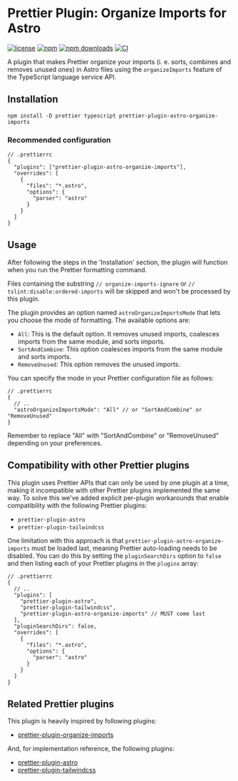 # Prettier Plugin: Organize Imports for Astro

[![license](https://img.shields.io/npm/l/prettier-plugin-astro-organize-imports.svg)](https://github.com/resonance-box/prettier-plugin-astro-organize-imports/blob/main/LICENSE.md)
[![npm](https://img.shields.io/npm/v/prettier-plugin-astro-organize-imports.svg)](https://www.npmjs.com/package/prettier-plugin-astro-organize-imports)
[![npm downloads](https://img.shields.io/npm/dm/prettier-plugin-astro-organize-imports)](https://www.npmjs.com/package/prettier-plugin-astro-organize-imports)
[![CI](https://github.com/ot07/prettier-plugin-astro-organize-imports/actions/workflows/ci.yml/badge.svg)](https://github.com/ot07/prettier-plugin-astro-organize-imports/actions/workflows/ci.yml)

A plugin that makes Prettier organize your imports (i. e. sorts, combines and removes unused ones) in Astro files using the `organizeImports` feature of the TypeScript language service API.

## Installation

```shell
npm install -D prettier typescript prettier-plugin-astro-organize-imports
```

### Recommended configuration

```json5
// .prettierrc
{
  "plugins": ["prettier-plugin-astro-organize-imports"],
  "overrides": [
    {
      "files": "*.astro",
      "options": {
        "parser": "astro"
      }
    }
  ]
}
```

## Usage

After following the steps in the 'Installation' section, the plugin will function when you run the Prettier formatting command.

Files containing the substring `// organize-imports-ignore` or `// tslint:disable:ordered-imports` will be skipped and won't be processed by this plugin.

The plugin provides an option named `astroOrganizeImportsMode` that lets you choose the mode of formatting. The available options are:

- `All`: This is the default option. It removes unused imports, coalesces imports from the same module, and sorts imports.
- `SortAndCombine`: This option coalesces imports from the same module and sorts imports.
- `RemoveUnused`: This option removes the unused imports.

You can specify the mode in your Prettier configuration file as follows:

```json5
// .prettierrc
{
  // ..
  "astroOrganizeImportsMode": "All" // or "SortAndCombine" or "RemoveUnused"
}
```

Remember to replace "All" with "SortAndCombine" or "RemoveUnused" depending on your preferences.

## Compatibility with other Prettier plugins

This plugin uses Prettier APIs that can only be used by one plugin at a time, making it incompatible with other Prettier plugins implemented the same way. To solve this we've added explicit per-plugin workarounds that enable compatibility with the following Prettier plugins:

- `prettier-plugin-astro`
- `prettier-plugin-tailwindcss`

One limitation with this approach is that `prettier-plugin-astro-organize-imports` must be loaded last, meaning Prettier auto-loading needs to be disabled. You can do this by setting the `pluginSearchDirs` option to `false` and then listing each of your Prettier plugins in the `plugins` array:

```json5
// .prettierrc
{
  // ..
  "plugins": [
    "prettier-plugin-astro",
    "prettier-plugin-tailwindcss",
    "prettier-plugin-astro-organize-imports" // MUST come last
  ],
  "pluginSearchDirs": false,
  "overrides": [
    {
      "files": "*.astro",
      "options": {
        "parser": "astro"
      }
    }
  ]
}
```

## Related Prettier plugins

This plugin is heavily inspired by following plugins:

- [prettier-plugin-organize-imports](https://github.com/simonhaenisch/prettier-plugin-organize-imports)

And, for implementation reference, the following plugins:

- [prettier-plugin-astro](https://github.com/withastro/prettier-plugin-astro)
- [prettier-plugin-tailwindcss](https://github.com/tailwindlabs/prettier-plugin-tailwindcss)
